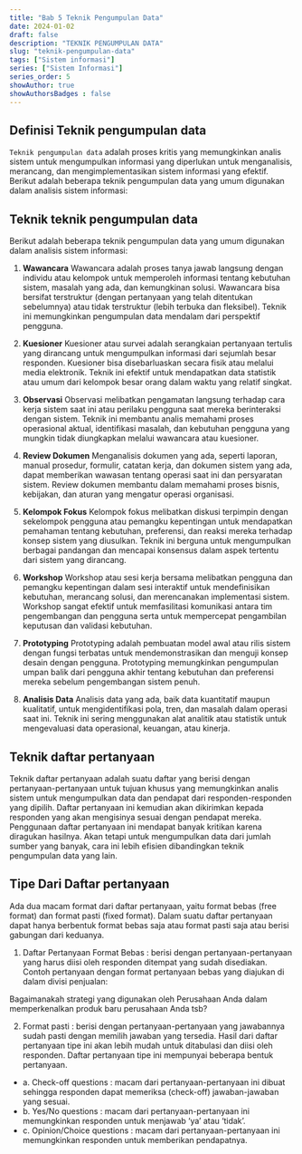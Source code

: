 ```yaml
---
title: "Bab 5 Teknik Pengumpulan Data"
date: 2024-01-02
draft: false
description: "TEKNIK PENGUMPULAN DATA"
slug: "teknik-pengumpulan-data"
tags: ["Sistem informasi"]
series: ["Sistem Informasi"]
series_order: 5
showAuthor: true
showAuthorsBadges : false
---
```


## Definisi Teknik pengumpulan data

`Teknik pengumpulan data` adalah proses kritis yang memungkinkan analis sistem untuk mengumpulkan informasi yang diperlukan untuk menganalisis, merancang, dan mengimplementasikan sistem informasi yang efektif. Berikut adalah beberapa teknik pengumpulan data yang umum digunakan dalam analisis sistem informasi:

##  Teknik teknik pengumpulan data
Berikut adalah beberapa teknik pengumpulan data yang umum digunakan dalam analisis sistem informasi:

1. **Wawancara**
Wawancara adalah proses tanya jawab langsung dengan individu atau kelompok untuk memperoleh informasi tentang kebutuhan sistem, masalah yang ada, dan kemungkinan solusi. Wawancara bisa bersifat terstruktur (dengan pertanyaan yang telah ditentukan sebelumnya) atau tidak terstruktur (lebih terbuka dan fleksibel). Teknik ini memungkinkan pengumpulan data mendalam dari perspektif pengguna.

2. **Kuesioner**
Kuesioner atau survei adalah serangkaian pertanyaan tertulis yang dirancang untuk mengumpulkan informasi dari sejumlah besar responden. Kuesioner bisa disebarluaskan secara fisik atau melalui media elektronik. Teknik ini efektif untuk mendapatkan data statistik atau umum dari kelompok besar orang dalam waktu yang relatif singkat.

3. **Observasi**
Observasi melibatkan pengamatan langsung terhadap cara kerja sistem saat ini atau perilaku pengguna saat mereka berinteraksi dengan sistem. Teknik ini membantu analis memahami proses operasional aktual, identifikasi masalah, dan kebutuhan pengguna yang mungkin tidak diungkapkan melalui wawancara atau kuesioner.

4. **Review Dokumen**
Menganalisis dokumen yang ada, seperti laporan, manual prosedur, formulir, catatan kerja, dan dokumen sistem yang ada, dapat memberikan wawasan tentang operasi saat ini dan persyaratan sistem. Review dokumen membantu dalam memahami proses bisnis, kebijakan, dan aturan yang mengatur operasi organisasi.

5. **Kelompok Fokus**
Kelompok fokus melibatkan diskusi terpimpin dengan sekelompok pengguna atau pemangku kepentingan untuk mendapatkan pemahaman tentang kebutuhan, preferensi, dan reaksi mereka terhadap konsep sistem yang diusulkan. Teknik ini berguna untuk mengumpulkan berbagai pandangan dan mencapai konsensus dalam aspek tertentu dari sistem yang dirancang.

6. **Workshop**
Workshop atau sesi kerja bersama melibatkan pengguna dan pemangku kepentingan dalam sesi interaktif untuk mendefinisikan kebutuhan, merancang solusi, dan merencanakan implementasi sistem. Workshop sangat efektif untuk memfasilitasi komunikasi antara tim pengembangan dan pengguna serta untuk mempercepat pengambilan keputusan dan validasi kebutuhan.

7. **Prototyping**
Prototyping adalah pembuatan model awal atau rilis sistem dengan fungsi terbatas untuk mendemonstrasikan dan menguji konsep desain dengan pengguna. Prototyping memungkinkan pengumpulan umpan balik dari pengguna akhir tentang kebutuhan dan preferensi mereka sebelum pengembangan sistem penuh.

8. **Analisis Data**
Analisis data yang ada, baik data kuantitatif maupun kualitatif, untuk mengidentifikasi pola, tren, dan masalah dalam operasi saat ini. Teknik ini sering menggunakan alat analitik atau statistik untuk mengevaluasi data operasional, keuangan, atau kinerja.

## Teknik daftar pertanyaan
Teknik daftar pertanyaan adalah suatu daftar yang berisi dengan pertanyaan-pertanyaan untuk tujuan khusus yang memungkinkan analis sistem untuk mengumpulkan data dan pendapat dari responden-responden yang dipilih. Daftar pertanyaan ini kemudian akan dikirimkan kepada responden yang akan mengisinya sesuai dengan pendapat mereka. Penggunaan daftar pertanyaan ini mendapat banyak kritikan karena diragukan hasilnya. Akan tetapi untuk mengumpulkan data dari jumlah sumber yang banyak, cara ini lebih efisien dibandingkan teknik pengumpulan data yang lain.

## Tipe Dari Daftar pertanyaan
Ada dua macam format dari daftar pertanyaan, yaitu format bebas (free format) dan format pasti (fixed format). Dalam suatu daftar pertanyaan dapat hanya berbentuk format bebas saja atau format pasti saja atau berisi gabungan dari keduanya.

1. Daftar Pertanyaan Format Bebas : berisi dengan pertanyaan-pertanyaan yang harus diisi oleh responden ditempat yang sudah disediakan.
Contoh pertanyaan dengan format pertanyaan bebas yang diajukan di dalam divisi penjualan:

Bagaimanakah strategi yang digunakan oleh Perusahaan Anda dalam memperkenalkan produk baru perusahaan Anda tsb?

2. Format pasti : berisi dengan pertanyaan-pertanyaan yang jawabannya sudah pasti dengan memilih jawaban yang tersedia. Hasil dari daftar pertanyaan tipe ini akan lebih mudah untuk ditabulasi dan diisi oleh responden. Daftar pertanyaan tipe ini mempunyai beberapa bentuk pertanyaan.
+ a. Check-off questions : macam dari pertanyaan-pertanyaan ini dibuat sehingga responden dapat memeriksa (check-off) jawaban-jawaban yang sesuai.
+ b. Yes/No questions : macam dari pertanyaan-pertanyaan ini memungkinkan responden untuk menjawab ‘ya’ atau ‘tidak’.
+ c. Opinion/Choice questions : macam dari pertanyaan-pertanyaan ini memungkinkan responden untuk memberikan pendapatnya.